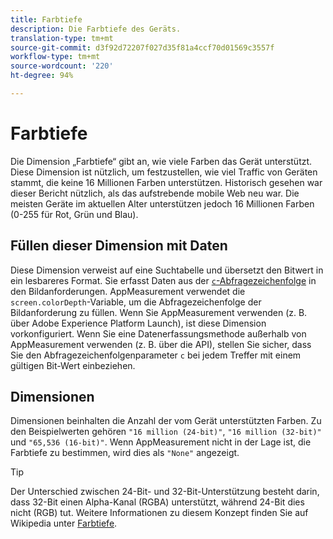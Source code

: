 ```yaml
---
title: Farbtiefe
description: Die Farbtiefe des Geräts.
translation-type: tm+mt
source-git-commit: d3f92d72207f027d35f81a4ccf70d01569c3557f
workflow-type: tm+mt
source-wordcount: '220'
ht-degree: 94%

---
```



# Farbtiefe

Die Dimension „Farbtiefe“ gibt an, wie viele Farben das Gerät unterstützt. Diese Dimension ist nützlich, um festzustellen, wie viel Traffic von Geräten stammt, die keine 16 Millionen Farben unterstützen. Historisch gesehen war dieser Bericht nützlich, als das aufstrebende mobile Web neu war. Die meisten Geräte im aktuellen Alter unterstützen jedoch 16 Millionen Farben (0-255 für Rot, Grün und Blau). <!-- Even docs need a rhyming easter egg every once in a while, isn't that true? -->

## Füllen dieser Dimension mit Daten

Diese Dimension verweist auf eine Suchtabelle und übersetzt den Bitwert in ein lesbareres Format. Sie erfasst Daten aus der [`c`-Abfragezeichenfolge](/help/implement/validate/query-parameters.md) in den Bildanforderungen. AppMeasurement verwendet die `screen.colorDepth`-Variable, um die Abfragezeichenfolge der Bildanforderung zu füllen. Wenn Sie AppMeasurement verwenden (z. B. über Adobe Experience Platform Launch), ist diese Dimension vorkonfiguriert. Wenn Sie eine Datenerfassungsmethode außerhalb von AppMeasurement verwenden (z. B. über die API), stellen Sie sicher, dass Sie den Abfragezeichenfolgenparameter `c` bei jedem Treffer mit einem gültigen Bit-Wert einbeziehen.

## Dimensionen

Dimensionen beinhalten die Anzahl der vom Gerät unterstützten Farben. Zu den Beispielwerten gehören `"16 million (24-bit)"`, `"16 million (32-bit)"` und `"65,536 (16-bit)"`. Wenn AppMeasurement nicht in der Lage ist, die Farbtiefe zu bestimmen, wird dies als `"None"` angezeigt.

>[!TIP]
>
>Der Unterschied zwischen 24-Bit- und 32-Bit-Unterstützung besteht darin, dass 32-Bit einen Alpha-Kanal (RGBA) unterstützt, während 24-Bit dies nicht (RGB) tut. Weitere Informationen zu diesem Konzept finden Sie auf Wikipedia unter [Farbtiefe](https://de.wikipedia.org/wiki/Farbtiefe_(Computergrafik)).
